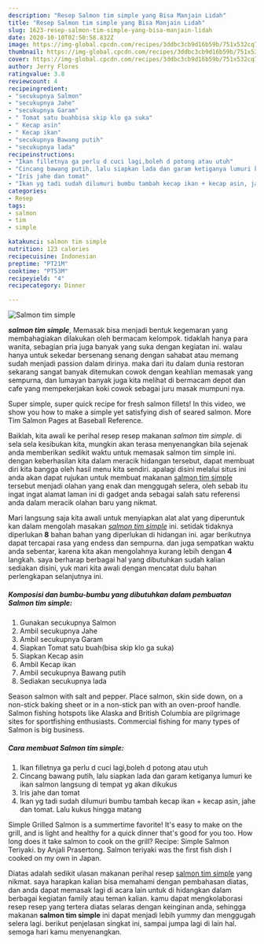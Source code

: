 ```yaml
---
description: "Resep Salmon tim simple yang Bisa Manjain Lidah"
title: "Resep Salmon tim simple yang Bisa Manjain Lidah"
slug: 1623-resep-salmon-tim-simple-yang-bisa-manjain-lidah
date: 2020-10-10T02:50:58.832Z
image: https://img-global.cpcdn.com/recipes/3ddbc3cb9d16b59b/751x532cq70/salmon-tim-simple-foto-resep-utama.jpg
thumbnail: https://img-global.cpcdn.com/recipes/3ddbc3cb9d16b59b/751x532cq70/salmon-tim-simple-foto-resep-utama.jpg
cover: https://img-global.cpcdn.com/recipes/3ddbc3cb9d16b59b/751x532cq70/salmon-tim-simple-foto-resep-utama.jpg
author: Jerry Flores
ratingvalue: 3.8
reviewcount: 4
recipeingredient:
- "secukupnya Salmon"
- "secukupnya Jahe"
- "secukupnya Garam"
- " Tomat satu buahbisa skip klo ga suka"
- " Kecap asin"
- " Kecap ikan"
- "secukupnya Bawang putih"
- "secukupnya lada"
recipeinstructions:
- "Ikan filletnya ga perlu d cuci lagi,boleh d potong atau utuh"
- "Cincang bawang putih, lalu siapkan lada dan garam ketiganya lumuri ke ikan salmon langsung di tempat yg akan dikukus"
- "Iris jahe dan tomat"
- "Ikan yg tadi sudah dilumuri bumbu tambah kecap ikan + kecap asin, jahe dan tomat. Lalu kukus hingga matang"
categories:
- Resep
tags:
- salmon
- tim
- simple

katakunci: salmon tim simple 
nutrition: 123 calories
recipecuisine: Indonesian
preptime: "PT21M"
cooktime: "PT53M"
recipeyield: "4"
recipecategory: Dinner

---
```



![Salmon tim simple](https://img-global.cpcdn.com/recipes/3ddbc3cb9d16b59b/751x532cq70/salmon-tim-simple-foto-resep-utama.jpg)

<b><i>salmon tim simple</i></b>, Memasak bisa menjadi bentuk kegemaran yang membahagiakan dilakukan oleh bermacam kelompok. tidaklah hanya para wanita, sebagian pria juga banyak yang suka dengan kegiatan ini. walau hanya untuk sekedar bersenang senang dengan sahabat atau memang sudah menjadi passion dalam dirinya. maka dari itu dalam dunia restoran sekarang sangat banyak ditemukan cowok dengan keahlian memasak yang sempurna, dan lumayan banyak juga kita melihat di bermacam depot dan cafe yang mempekerjakan koki cowok sebagai juru masak mumpuni nya.

Super simple, super quick recipe for fresh salmon fillets! In this video, we show you how to make a simple yet satisfying dish of seared salmon. More Tim Salmon Pages at Baseball Reference.

Baiklah, kita awali ke perihal resep resep makanan <i>salmon tim simple</i>. di sela sela kesibukan kita, mungkin akan terasa menyenangkan bila sejenak anda memberikan sedikit waktu untuk memasak salmon tim simple ini. dengan keberhasilan kita dalam meracik hidangan tersebut, dapat membuat diri kita bangga oleh hasil menu kita sendiri. apalagi disini melalui situs ini anda akan dapat rujukan untuk membuat makanan <u>salmon tim simple</u> tersebut menjadi olahan yang enak dan menggugah selera, oleh sebab itu ingat ingat alamat laman ini di gadget anda sebagai salah satu referensi anda dalam meracik olahan baru yang nikmat.


Mari langsung saja kita awali untuk menyiapkan alat alat yang diperuntuk kan dalam mengolah masakan <u><i>salmon tim simple</i></u> ini. setidak tidaknya diperlukan <b>8</b> bahan bahan yang diperlukan di hidangan ini. agar berikutnya dapat tercapai rasa yang endess dan sempurna. dan juga sempatkan waktu anda sebentar, karena kita akan mengolahnya kurang lebih dengan <b>4</b> langkah. saya berharap berbagai hal yang dibutuhkan sudah kalian sediakan disini, yuk mari kita awali dengan mencatat dulu bahan perlengkapan selanjutnya ini.

<!--inarticleads1-->

##### Komposisi dan bumbu-bumbu yang dibutuhkan dalam pembuatan Salmon tim simple:

1. Gunakan secukupnya Salmon
1. Ambil secukupnya Jahe
1. Ambil secukupnya Garam
1. Siapkan  Tomat satu buah(bisa skip klo ga suka)
1. Siapkan  Kecap asin
1. Ambil  Kecap ikan
1. Ambil secukupnya Bawang putih
1. Sediakan secukupnya lada


Season salmon with salt and pepper. Place salmon, skin side down, on a non-stick baking sheet or in a non-stick pan with an oven-proof handle. Salmon fishing hotspots like Alaska and British Columbia are pilgrimage sites for sportfishing enthusiasts. Commercial fishing for many types of Salmon is big business. 

<!--inarticleads2-->

##### Cara membuat Salmon tim simple:

1. Ikan filletnya ga perlu d cuci lagi,boleh d potong atau utuh
1. Cincang bawang putih, lalu siapkan lada dan garam ketiganya lumuri ke ikan salmon langsung di tempat yg akan dikukus
1. Iris jahe dan tomat
1. Ikan yg tadi sudah dilumuri bumbu tambah kecap ikan + kecap asin, jahe dan tomat. Lalu kukus hingga matang


Simple Grilled Salmon is a summertime favorite! It&#39;s easy to make on the grill, and is light and healthy for a quick dinner that&#39;s good for you too. How long does it take salmon to cook on the grill? Recipe: Simple Salmon Teriyaki. by Anjali Prasertong. Salmon teriyaki was the first fish dish I cooked on my own in Japan. 

Diatas adalah sedikit ulasan makanan perihal resep <u>salmon tim simple</u> yang nikmat. saya harapkan kalian bisa memahami dengan pembahasan diatas, dan anda dapat memasak lagi di acara lain untuk di hidangkan dalam berbagai kegiatan family atau teman kalian. kamu dapat mengkolaborasi resep resep yang tertera diatas selaras dengan keinginan anda, sehingga makanan <b>salmon tim simple</b> ini dapat menjadi lebih yummy dan menggugah selera lagi. berikut penjelasan singkat ini, sampai jumpa lagi di lain hal. semoga hari kamu menyenangkan.
